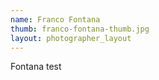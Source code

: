 ```yaml
---
name: Franco Fontana
thumb: franco-fontana-thumb.jpg
layout: photographer_layout
---
```


Fontana test